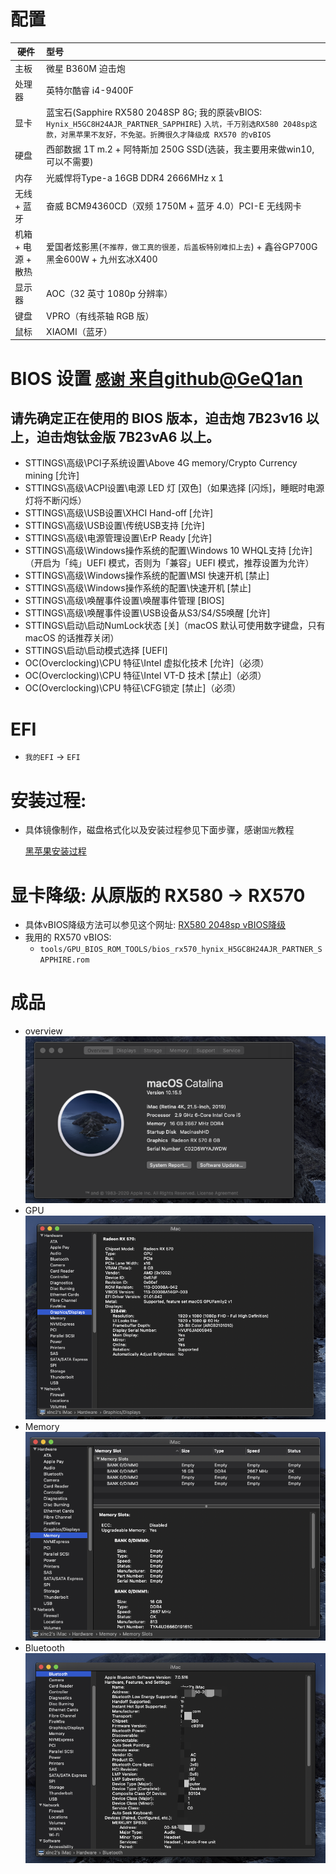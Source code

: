
# 配置
硬件  | 型号
---  | :--
主板  | 微星 B360M 迫击炮
处理器 | 英特尔酷睿 i4-9400F
显卡 |	蓝宝石(Sapphire RX580 2048SP 8G; 我的原装vBIOS: `Hynix_H5GC8H24AJR_PARTNER_SAPPHIRE`) `入坑，千万别选RX580 2048sp这款，对黑苹果不友好，不免驱。折腾很久才降级成 RX570 的vBIOS`
硬盘  |	西部数据 1T m.2 + 阿特斯加 250G SSD(选装，我主要用来做win10,可以不需要)
内存  |	光威悍将Type-a 16GB DDR4 2666MHz x 1
无线 + 蓝牙 |	奋威 BCM94360CD（双频 1750M + 蓝牙 4.0）PCI-E 无线网卡
机箱 + 电源 + 散热 | 	爱国者炫影黑(`不推荐，做工真的很差，后盖板特别难扣上去`) + 鑫谷GP700G黑金600W +  九州玄冰X400
显示器 |	AOC（32 英寸 1080p 分辨率）
键盘  |	VPRO（有线茶轴 RGB 版）
鼠标  |	XIAOMI（蓝牙）


# BIOS 设置 [`感谢` 来自github@GeQ1an](https://github.com/GeQ1an/MSI-B360M-MORTAR-HACKINTOSH-OPENCORE-EFI)

## 请先确定正在使用的 BIOS 版本，迫击炮 7B23v16 以上，迫击炮钛金版 7B23vA6 以上。

- STTINGS\高级\PCI子系统设置\Above 4G memory/Crypto Currency mining [允许]
- STTINGS\高级\ACPI设置\电源 LED 灯 [双色]（如果选择 [闪烁]，睡眠时电源灯将不断闪烁）
- STTINGS\高级\USB设置\XHCI Hand-off [允许]
- STTINGS\高级\USB设置\传统USB支持 [允许]
- STTINGS\高级\电源管理设置\ErP Ready [允许]
- STTINGS\高级\Windows操作系统的配置\Windows 10 WHQL支持 [允许]（开启为「纯」UEFI 模式，否则为「兼容」UEFI 模式，推荐设置为允许）
- STTINGS\高级\Windows操作系统的配置\MSI 快速开机 [禁止]
- STTINGS\高级\Windows操作系统的配置\快速开机 [禁止]
- STTINGS\高级\唤醒事件设置\唤醒事件管理 [BIOS]
- STTINGS\高级\唤醒事件设置\USB设备从S3/S4/S5唤醒 [允许]
- STTINGS\启动\启动NumLock状态 [关]（macOS 默认可使用数字键盘，只有 macOS 的话推荐关闭）
- STTINGS\启动\启动模式选择 [UEFI]
- OC(Overclocking)\CPU 特征\Intel 虚拟化技术 [允许]（必须）
- OC(Overclocking)\CPU 特征\Intel VT-D 技术 [禁止]（必须）
- OC(Overclocking)\CPU 特征\CFG锁定 [禁止]（必须）

# EFI
- `我的EFI` -> `EFI`
    
# 安装过程:
  - 具体镜像制作，磁盘格式化以及安装过程参见下面步骤，感谢`国光`教程 

    [黑苹果安装过程](https://www.sqlsec.com/2018/08/clover.html "黑苹果安装过程")

# 显卡降级: 从原版的 RX580 -> RX570
- 具体vBIOS降级方法可以参见这个网址: [RX580 2048sp vBIOS降级]("https://osx.cx/rx580-2048sp-shua-vbios-rx570.html")
- 我用的 RX570 vBIOS: 
    - `tools/GPU_BIOS_ROM_TOOLS/bios_rx570_hynix_H5GC8H24AJR_PARTNER_SAPPHIRE.rom`

# 成品
- overview
![图片alt](pics/01.png)
- GPU
![图片alt](pics/02.png)
- Memory
![图片alt](pics/03.png)
- Bluetooth
![图片alt](pics/04.png)